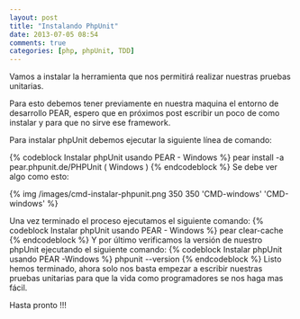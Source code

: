 ```yaml
---
layout: post
title: "Instalando PhpUnit"
date: 2013-07-05 08:54
comments: true
categories: [php, phpUnit, TDD]
---
```

<p>Vamos a instalar la herramienta que nos permitir&aacute; realizar nuestras pruebas unitarias.</p>
<p>Para esto debemos tener previamente en nuestra maquina el entorno de desarrollo PEAR, espero que en pr&oacute;ximos post escribir un poco de 
como instalar y para que no sirve ese framework.</p>
<!-- more -->
Para instalar phpUnit debemos ejecutar la siguiente l&iacute;nea de comando:

{% codeblock Instalar phpUnit usando PEAR - Windows %}
pear install -a pear.phpunit.de/PHPUnit ( Windows )
{% endcodeblock %}
Se debe ver algo como esto:

{% img /images/cmd-instalar-phpunit.png 350 350 'CMD-windows' 'CMD-windows' %}

Una vez terminado el proceso ejecutamos el siguiente comando:
{% codeblock Instalar phpUnit usando PEAR - Windows %}
pear clear-cache
{% endcodeblock %}
Y por &uacute;ltimo verificamos la versi&oacute;n de nuestro phpUnit ejecutando el siguiente comando:
{% codeblock Instalar phpUnit usando PEAR -Windows %}
phpunit --version
{% endcodeblock %}
Listo hemos terminado, ahora solo nos basta empezar a escribir nuestras pruebas unitarias para que la vida
como programadores se nos haga mas f&aacute;cil.

Hasta pronto !!!

